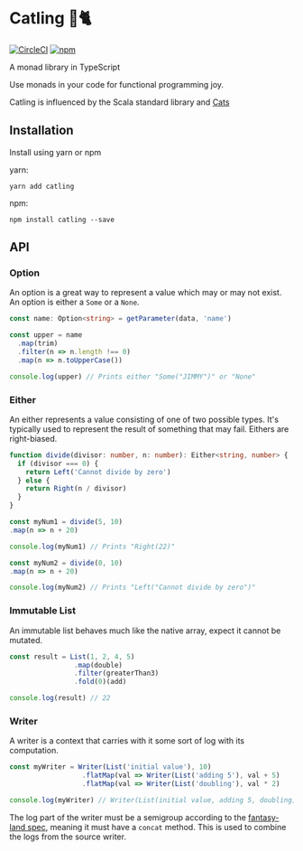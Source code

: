 # Catling 🔫🐈

[![CircleCI](https://circleci.com/gh/harrygr/catling.svg?style=svg)](https://circleci.com/gh/harrygr/catling) [![npm](https://img.shields.io/npm/v/catling.svg)](https://www.npmjs.com/package/catling)

A monad library in TypeScript

Use monads in your code for functional programming joy.

Catling is influenced by the Scala standard library and [Cats][cats]

## Installation

Install using yarn or npm

yarn:

```
yarn add catling
```

npm:

```
npm install catling --save
```

## API

### Option

An option is a great way to represent a value which may or may not exist. An option is either a `Some` or a `None`.

```typescript
const name: Option<string> = getParameter(data, 'name')

const upper = name
  .map(trim)
  .filter(n => n.length !== 0)
  .map(n => n.toUpperCase())

console.log(upper) // Prints either "Some("JIMMY")" or "None"
```

### Either

An either represents a value consisting of one of two possible types.
It's typically used to represent the result of something that may fail. Eithers are right-biased.

```typescript
function divide(divisor: number, n: number): Either<string, number> {
  if (divisor === 0) {
    return Left('Cannot divide by zero')
  } else {
    return Right(n / divisor)
  }
}

const myNum1 = divide(5, 10)
.map(n => n + 20)

console.log(myNum1) // Prints "Right(22)"

const myNum2 = divide(0, 10)
.map(n => n + 20)

console.log(myNum2) // Prints "Left("Cannot divide by zero")"
```

### Immutable List

An immutable list behaves much like the native array, expect it cannot be mutated.

```typescript
const result = List(1, 2, 4, 5)
                .map(double)
                .filter(greaterThan3)
                .fold(0)(add)

console.log(result) // 22
```

### Writer

A writer is a context that carries with it some sort of log with its computation.

```typescript
const myWriter = Writer(List('initial value'), 10)
                  .flatMap(val => Writer(List('adding 5'), val + 5)
                  .flatMap(val => Writer(List('doubling'), val * 2)

console.log(myWriter) // Writer(List(initial value, adding 5, doubling), 30)
```

The log part of the writer must be a semigroup according to the [fantasy-land spec][fantasy-land-semigroup], meaning it must have a `concat` method. This is used to combine the logs from the source writer.


[cats]: https://github.com/typelevel/cats
[fantasy-land-semigroup]: https://github.com/fantasyland/fantasy-land#semigroup